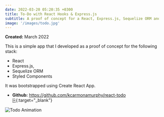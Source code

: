 ```yaml
---
date: 2022-03-20 05:20:35 +0300
title: To-Do with React Hooks & Express.js
subtitle: A proof of concept for a React, Express.js, Sequelize ORM and styled-components stack
image: '/images/todo.jpg'
---
```


**Created:** March 2022

This is a simple app that I developed as a proof of concept for the following stack:

- React
- Express.js,
- Sequelize ORM
- Styled Components

It was bootstrapped using Create React App.

- **Github:** [https://github.com/kcarmonamurphy/react-todo ⎘](https://github.com/kcarmonamurphy/react-todo){:target="_blank"}

![Todo Animation](/images/todo-animation.gif)
